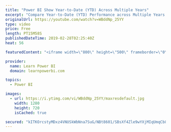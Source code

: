 ```yaml
---
title: "Power BI Show Year-to-Date (YTD) Across Multiple Years"
excerpt: "Compare Year-to-Date (YTD) Performance across Multiple Years!  👉 Download Power BI File in Video at: https://web.learnpowerbi.com/download/  This is not your average YTD Measure, this requires something extra special. And we show not one, but two different ways to solve this puzzle.  Links mentioned"
originalUrl: https://youtube.com/watch?v=WBddNp_25YY
type: video
price: Free
length: PT15M58S
publishedDateTime: 2019-02-28T02:25:40Z
heat: 56

featuredContent: "<iframe width=\"800\" height=\"500\" frameborder=\"0\" src=\"https://www.youtube.com/embed/WBddNp_25YY\" allow=\"accelerometer; autoplay; encrypted-media; gyroscope; picture-in-picture\" allowfullscreen></iframe>"

provider:
  name: Learn Power BI
  domain: learnpowerbi.com

topics:
  - Power BI

images:
  - url: https://i.ytimg.com/vi/WBddNp_25YY/maxresdefault.jpg
    width: 1280
    height: 720
    isCached: true

secured: "kITKOrcstyMDxz4VNUSkWbNna7SuG/NBt8601/SBsXf4Zle9wYXjMIqUmqCb82KQ/NHFgupwOgmkztB0X9hQ85DFjPmN42HuDTQql/Vt6enFJDjwdOlRuZi94MPK4aBXHWKb/z4JMQnO4BagTxi82exoTUCdiD0+Djagl6E2Y/ru5iz9Tlgmsm40qmVh8fwOaBhgKdHtLp3hI9HXrg1vtQThxC3l0rnlxNWJAaZZue0+SR4xEDkEUABk+xEBmuGR+pltx0oXR4AUWGBtlWPyvkvReDl98hkoH3o2nTxfO/qrx6H56U/MktTMCiTvJ204DIuGPJoIZkFQdbcpUujw54p9I3w16/cbPVTwAf9tiAVzzWSCqYRY2a52r4D2l0K57z5DMDedbZz655R4xeSrId20kUDC3GWTUwaMp5+END4=;6I/feYrmW5tRkYRmqBCXNg=="
---
```


